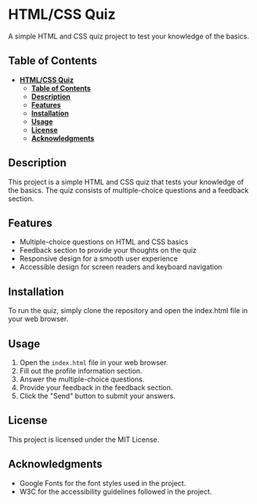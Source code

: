 **HTML/CSS Quiz**
=====================

A simple HTML and CSS quiz project to test your knowledge of the basics.

**Table of Contents**
------------

- [**HTML/CSS Quiz**](#htmlcss-quiz)
  - [**Table of Contents**](#table-of-contents)
  - [**Description**](#description)
  - [**Features**](#features)
  - [**Installation**](#installation)
  - [**Usage**](#usage)
  - [**License**](#license)
  - [**Acknowledgments**](#acknowledgments)

**Description**
------------

This project is a simple HTML and CSS quiz that tests your knowledge of the basics. The quiz consists of multiple-choice questions and a feedback section.

**Features**
------------

* Multiple-choice questions on HTML and CSS basics
* Feedback section to provide your thoughts on the quiz
* Responsive design for a smooth user experience
* Accessible design for screen readers and keyboard navigation

**Installation**
------------

To run the quiz, simply clone the repository and open the index.html file in your web browser.

**Usage**
---------

1. Open the `index.html` file in your web browser.
2. Fill out the profile information section.
3. Answer the multiple-choice questions.
4. Provide your feedback in the feedback section.
5. Click the "Send" button to submit your answers.

**License**
---------

This project is licensed under the MIT License.

**Acknowledgments**
----------------

* Google Fonts for the font styles used in the project.
* W3C for the accessibility guidelines followed in the project.